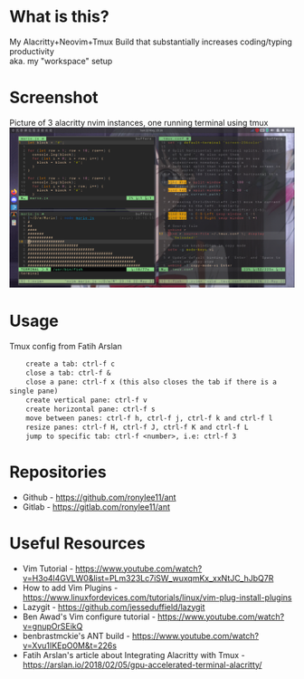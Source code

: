 # What is this?

My Alacritty+Neovim+Tmux Build that substantially increases coding/typing productivity<br />
aka. my "workspace" setup

# Screenshot

Picture of 3 alacritty nvim instances, one running terminal using tmux
![Alt text](./showcase.png)

# Usage

Tmux config from Fatih Arslan
```
    create a tab: ctrl-f c
    close a tab: ctrl-f &
    close a pane: ctrl-f x (this also closes the tab if there is a single pane)
    create vertical pane: ctrl-f v
    create horizontal pane: ctrl-f s
    move between panes: ctrl-f h, ctrl-f j, ctrl-f k and ctrl-f l
    resize panes: ctrl-f H, ctrl-f J, ctrl-f K and ctrl-f L
    jump to specific tab: ctrl-f <number>, i.e: ctrl-f 3
```

# Repositories

- Github - https://github.com/ronylee11/ant
- Gitlab - https://gitlab.com/ronylee11/ant

# Useful Resources
- Vim Tutorial - https://www.youtube.com/watch?v=H3o4l4GVLW0&list=PLm323Lc7iSW_wuxqmKx_xxNtJC_hJbQ7R
- How to add Vim Plugins - https://www.linuxfordevices.com/tutorials/linux/vim-plug-install-plugins
- Lazygit - https://github.com/jesseduffield/lazygit
- Ben Awad's Vim configure tutorial - https://www.youtube.com/watch?v=gnupOrSEikQ
- benbrastmckie's ANT build - https://www.youtube.com/watch?v=Xvu1IKEpO0M&t=226s
- Fatih Arslan's article about Integrating Alacritty with Tmux - https://arslan.io/2018/02/05/gpu-accelerated-terminal-alacritty/
